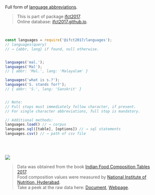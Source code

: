 Full form of [language abbreviations].

> This is part of package [ifct2017].<br>
> Online database: [ifct2017.github.io].

<br>

```javascript
const languages = require('@ifct2017/languages');
// languages(query)
// → {abbr, lang} if found, null otherwise.


languages('mal.');
languages('Mal');
// { abbr: 'Mal.', lang: 'Malayalam' }

languages('what is s.?');
languages('S. stands for?');
// { abbr: 'S.', lang: 'Sanskrit' }


// Note:
// Full stops must immediately follow character, if present.
// For single character abbreviations, full stop is mandatory.
```

```javascript
// Additional methods:
languages.load() // → corpus
languages.sql([table], [options]) // → sql statements
languages.csv() // → path of csv file
```

<br>
<br>

[![](https://i.imgur.com/D5UYmbD.jpg)](http://ifct2017.com/)

> Data was obtained from the book [Indian Food Composition Tables 2017].<br>
> Food composition values were measured by [National Institute of Nutrition, Hyderabad].<br>
> Take a peek at the raw data here: [Document], [Webpage].

[ifct2017]: https://www.npmjs.com/package/ifct2017
[Indian Food Composition Tables 2017]: http://ifct2017.com/
[language abbreviations]: https://github.com/ifct2017/languages/blob/master/index.csv
[ifct2017.github.io]: https://ifct2017.github.io
[National Institute of Nutrition, Hyderabad]: http://www.ninindia.org
[Document]: https://docs.google.com/spreadsheets/d/1NrdVtCYtmxooVtdGj9UQOPR7l4HIJc9qeI7BNoytGhI/edit?usp=sharing
[Webpage]: https://docs.google.com/spreadsheets/d/e/2PACX-1vTrDSLb2ABbFM8v7QVXqVR0QV7ha58ZJS3Kw6RmtgcwaN6GjNv_hfEZ3K-NqACpT9sIyv7oFysY6z_p/pubhtml
